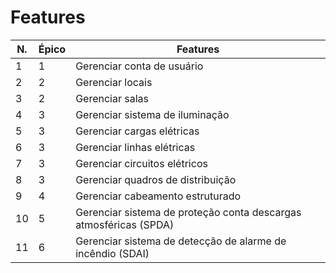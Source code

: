 # Features
| N. |  Épico | Features |
| --- | --- |  --- |
| 1 |  1 | Gerenciar conta de usuário |
| 2 | 2 | Gerenciar locais |
| 3 | 2 | Gerenciar salas |
| 4 | 3 | Gerenciar sistema de iluminação |
| 5 | 3 | Gerenciar cargas elétricas |
| 6 | 3 | Gerenciar linhas elétricas |
| 7 | 3| Gerenciar circuitos elétricos |
| 8 | 3 | Gerenciar quadros de distribuição |
| 9 | 4 | Gerenciar cabeamento estruturado |
| 10 | 5 | Gerenciar sistema de proteção conta descargas atmosféricas (SPDA) |
| 11 | 6 | Gerenciar sistema de detecção de alarme de incêndio (SDAI) |